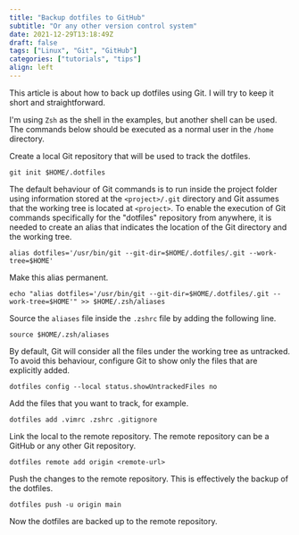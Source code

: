 ```yaml
---
title: "Backup dotfiles to GitHub"
subtitle: "Or any other version control system"
date: 2021-12-29T13:18:49Z
draft: false
tags: ["Linux", "Git", "GitHub"]
categories: ["tutorials", "tips"]
align: left
---
```


This article is about how to back up dotfiles using Git. I will try to keep it short and straightforward.

I'm using `Zsh` as the shell in the examples, but another shell can be used. The commands below should be executed as a normal user in the `/home` directory.

Create a local Git repository that will be used to track the dotfiles.

```shell
git init $HOME/.dotfiles
```

The default behaviour of Git commands is to run inside the project folder using information stored at the `<project>/.git` directory and Git assumes that the working tree is located at `<project>`. To enable the execution of Git commands specifically for the "dotfiles" repository from anywhere, it is needed to create an alias that indicates the location of the Git directory and the working tree.

```shell
alias dotfiles='/usr/bin/git --git-dir=$HOME/.dotfiles/.git --work-tree=$HOME'
```

Make this alias permanent.

```shell
echo "alias dotfiles='/usr/bin/git --git-dir=$HOME/.dotfiles/.git --work-tree=$HOME'" >> $HOME/.zsh/aliases
```

Source the `aliases` file inside the `.zshrc` file by adding the following line.

```shell
source $HOME/.zsh/aliases
```

By default, Git will consider all the files under the working tree as untracked. To avoid this behaviour, configure Git to show only the files that are explicitly added.

```shell
dotfiles config --local status.showUntrackedFiles no
```

Add the files that you want to track, for example.

```shell
dotfiles add .vimrc .zshrc .gitignore
```

Link the local to the remote repository. The remote repository can be a GitHub or any other Git repository.

```shell
dotfiles remote add origin <remote-url>
```

Push the changes to the remote repository. This is effectively the backup of the dotfiles.

```shell
dotfiles push -u origin main
```

Now the dotfiles are backed up to the remote repository.
